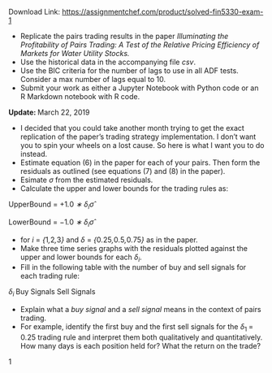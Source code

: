 Download Link: https://assignmentchef.com/product/solved-fin5330-exam-1
<br>
<ul>

 <li>Replicate the pairs trading results in the paper <em>Illuminating the Profitability of Pairs Trading: A Test of the Relative Pricing Efficiency of Markets for Water Utility Stocks.</em></li>

 <li>Use the historical data in the accompanying file <em>csv</em>.</li>

 <li>Use the BIC criteria for the number of lags to use in all ADF tests. Consider a max number of lags equal to 10.</li>

 <li>Submit your work as either a Jupyter Notebook with Python code or an R Markdown notebook with R code.</li>

</ul>

<strong>Update: </strong>March 22, 2019

<ul>

 <li>I decided that you could take another month trying to get the exact replication of the paper’s trading strategy implementation. I don’t want you to spin your wheels on a lost cause. So here is what I want you to do instead.</li>

 <li>Estimate equation (6) in the paper for each of your pairs. Then form the residuals as outlined (see equations (7) and (8) in the paper).</li>

 <li>Esimate <em>σ </em>from the estimated residuals.</li>

 <li>Calculate the upper and lower bounds for the trading rules as:</li>

</ul>

UpperBound = +1<em>.</em>0 <em>∗ δ<sub>i</sub>σ</em>ˆ

LowerBound = <em>−</em>1<em>.</em>0 <em>∗ δ<sub>i</sub>σ</em>ˆ

<ul>

 <li>for <em>i </em>= <em>{</em>1<em>,</em>2<em>,</em>3<em>} </em>and <em>δ </em>= <em>{</em>0<em>.</em>25<em>,</em>0<em>.</em>5<em>,</em>0<em>.</em>75<em>} </em>as in the paper.</li>

 <li>Make three time series graphs with the residuals plotted against the upper and lower bounds for each <em>δ<sub>i</sub></em>.</li>

 <li>Fill in the following table with the number of buy and sell signals for each trading rule:</li>

</ul>

<em>δ<sub>i                 </sub></em>Buy Signals        Sell Signals

<ul>

 <li>Explain what a <em>buy signal </em>and a <em>sell signal </em>means in the context of pairs trading.</li>

 <li>For example, identify the first buy and the first sell signals for the <em>δ</em><sub>1 </sub>= 0<em>.</em>25 trading rule and interpret them both qualitatively and quantitatively. How many days is each position held for? What the return on the trade?</li>

</ul>

1